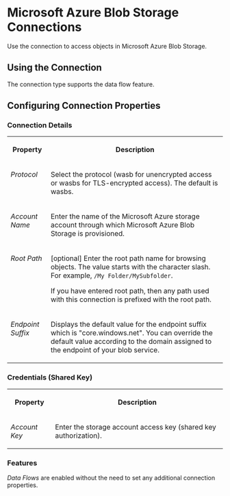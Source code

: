 <!-- loiodf5a7c56ac21472c973f6fab341f3991 -->

# Microsoft Azure Blob Storage Connections

Use the connection to access objects in Microsoft Azure Blob Storage. 



<a name="loiodf5a7c56ac21472c973f6fab341f3991__WASB_usage"/>

## Using the Connection

The connection type supports the data flow feature.



<a name="loiodf5a7c56ac21472c973f6fab341f3991__section_nrb_hcc_x4b"/>

## Configuring Connection Properties



### Connection Details


<table>
<tr>
<th valign="top">

Property



</th>
<th valign="top">

Description



</th>
</tr>
<tr>
<td valign="top">

 *Protocol* 



</td>
<td valign="top">

 Select the protocol \(wasb for unencrypted access or wasbs for TLS-encrypted access\). The default is wasbs. 



</td>
</tr>
<tr>
<td valign="top">

 *Account Name* 



</td>
<td valign="top">

 Enter the name of the Microsoft Azure storage account through which Microsoft Azure Blob Storage is provisioned. 



</td>
</tr>
<tr>
<td valign="top">

 *Root Path* 



</td>
<td valign="top">

 \[optional\] Enter the root path name for browsing objects. The value starts with the character slash. For example, `/My Folder/MySubfolder`. 

If you have entered root path, then any path used with this connection is prefixed with the root path.



</td>
</tr>
<tr>
<td valign="top">

 *Endpoint Suffix* 



</td>
<td valign="top">

 Displays the default value for the endpoint suffix which is "core.windows.net". You can override the default value according to the domain assigned to the endpoint of your blob service. 



</td>
</tr>
</table>



### Credentials \(Shared Key\)


<table>
<tr>
<th valign="top">

Property



</th>
<th valign="top">

Description



</th>
</tr>
<tr>
<td valign="top">

 *Account Key* 



</td>
<td valign="top">

 Enter the storage account access key \(shared key authorization\). 



</td>
</tr>
</table>



### Features

*Data Flows* are enabled without the need to set any additional connection properties.

